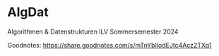 # AlgDat
Algorithmen &amp; Datenstrukturen ILV Sommersemester 2024


Goodnotes:
https://share.goodnotes.com/s/mTnYblIodEJtc4Acz2TXq1
